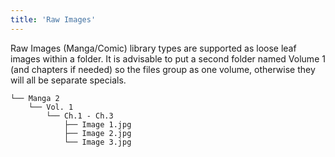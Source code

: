 ```yaml
---
title: 'Raw Images'
---
```


Raw Images (Manga/Comic) library types are supported as loose leaf images within a folder. It is advisable to put a second folder named Volume 1 (and chapters if needed) so the files group as one volume, otherwise they will all be separate specials.
```
└── Manga 2
    └── Vol. 1
        └── Ch.1 - Ch.3
            ├── Image 1.jpg
            ├── Image 2.jpg
            └── Image 3.jpg
```